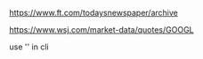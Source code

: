 


https://www.ft.com/todaysnewspaper/archive


https://www.wsj.com/market-data/quotes/GOOGL


use '' in cli


